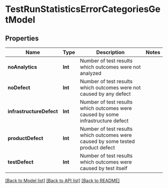# TestRunStatisticsErrorCategoriesGetModel

## Properties
Name | Type | Description | Notes
------------ | ------------- | ------------- | -------------
**noAnalytics** | **Int** | Number of test results which outcomes were not analyzed | 
**noDefect** | **Int** | Number of test results which outcomes were not caused by any defect | 
**infrastructureDefect** | **Int** | Number of test results which outcomes were caused by some infrastructure defect | 
**productDefect** | **Int** | Number of test results which outcomes were caused by some tested product defect | 
**testDefect** | **Int** | Number of test results which outcomes were caused by test itself | 

[[Back to Model list]](../README.md#documentation-for-models) [[Back to API list]](../README.md#documentation-for-api-endpoints) [[Back to README]](../README.md)


